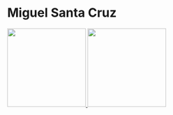 # Miguel Santa Cruz

<div>
  <a href="https://github.com/MiguelSantaCruz">
  <img height="180em" src="https://github-readme-stats.vercel.app/api?username=MiguelSantaCruz&show_icons=true&theme=chartreuse-dark&include_all_commits=true&count_private=true"/>
  <img height="180em" src="https://github-readme-stats.vercel.app/api/top-langs/?username=MiguelSantaCruz&layout=compact&langs_count=7&theme=chartreuse-dark"/>
</div>
